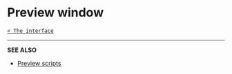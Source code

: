# Preview window

[`< The interface`](./interface.md)

<!-- TODO -->

---

**SEE ALSO**

* [Preview scripts](./preview-scripts.md)
